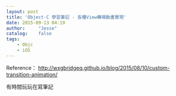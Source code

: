 ```yaml
---
layout: post
title: 'Object-C 學習筆記 - 各種View轉場動畫實現'
date: 2015-09-13 04:19
author:     "Jesse"
catalog:    false
tags:
    - Objc
    - iOS
---
```

Reference：
http://wxgbridgeq.github.io/blog/2015/08/10/custom-transition-animation/

有時間玩玩在寫筆記
